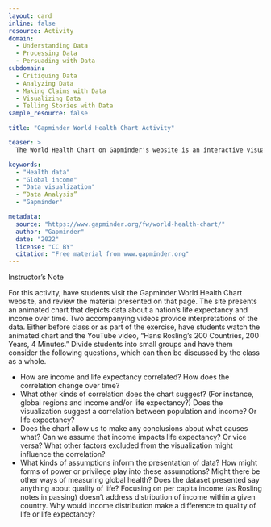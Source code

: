 ```yaml
---
layout: card
inline: false
resource: Activity
domain:
  - Understanding Data
  - Processing Data
  - Persuading with Data
subdomain:
  - Critiquing Data
  - Analyzing Data
  - Making Claims with Data
  - Visualizing Data
  - Telling Stories with Data
sample_resource: false

title: "Gapminder World Health Chart Activity"

teaser: >
  The World Health Chart on Gapminder's website is an interactive visualization tool that displays the relationship between income and life expectancy for countries worldwide. It presents this data as a graph where the x-axis represents income (GDP per capita) and the y-axis represents life expectancy. Each country is represented by a bubble, with the size of the bubble indicating population size.  The chart allows users to view data from 1800 to 2021, showing how countries have progressed over time in terms of health and wealth. Users can play an animation to see the changes occur dynamically or search for specific countries.  The page includes a video explanation by Hans Rosling, demonstrating the correlation between income and health across nations. It also offers downloadable resources such as printable PDFs, presentation files, and a fullscreen version of the chart.

keywords:
  - "Health data"
  - "Global income"
  - "Data visualization"
  - “Data Analysis”
  - "Gapminder"

metadata:
  source: "https://www.gapminder.org/fw/world-health-chart/"
  author: "Gapminder"
  date: "2022"
  license: "CC BY"
  citation: "Free material from www.gapminder.org"
---
```

Instructor’s Note

For this activity, have students visit the Gapminder World Health Chart website, and review the material presented on that page.  The site presents an animated chart that depicts data about a nation’s life expectancy and income over time.  Two accompanying videos provide interpretations of the data.  Either before class or as part of the exercise, have students watch the animated chart and the YouTube video, “Hans Rosling’s 200 Countries, 200 Years, 4 Minutes.”  Divide students into small groups and have them consider the following questions, which can then be discussed by the class as a whole.
  - How are income and life expectancy correlated?  How does the correlation change over time?
  - What other kinds of correlation does the chart suggest?  (For instance, global regions and income and/or life expectancy?)  Does the visualization suggest a correlation between population and income?  Or life expectancy?
  - Does the chart allow us to make any conclusions about what causes what?  Can we assume that income impacts life expectancy?  Or vice versa?  What other factors excluded from the visualization might influence the correlation?
  - What kinds of assumptions inform the presentation of data?  How might forms of power or privilege play into these assumptions?  Might there be other ways of measuring global health?  Does the dataset presented say anything about quality of life?  Focusing on per capita income (as Rosling notes in passing) doesn’t address distribution of income within a given country.  Why would income distribution make a difference to quality of life or life expectancy? 

